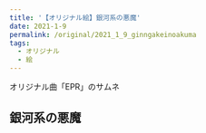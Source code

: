 ```yaml
---
title: '【オリジナル絵】銀河系の悪魔'
date: 2021-1-9
permalink: /original/2021_1_9_ginngakeinoakuma
tags:
  - オリジナル
  - 絵
---
```


オリジナル曲「EPR」のサムネ

## 銀河系の悪魔
<img source="/files/EPR.jpg" width="40%">
